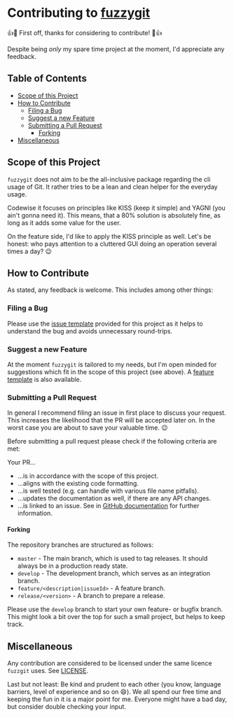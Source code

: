 # Contributing to [fuzzygit][0]

👍🎉 First off, thanks for considering to contribute! 🎉👍

Despite being _only_ my spare time project at the moment, I'd appreciate any
feedback.

## Table of Contents <!-- omit in toc -->

* [Scope of this Project](#scope-of-this-project)
* [How to Contribute](#how-to-contribute)
  * [Filing a Bug](#filing-a-bug)
  * [Suggest a new Feature](#suggest-a-new-feature)
  * [Submitting a Pull Request](#submitting-a-pull-request)
    * [Forking](#forking)
* [Miscellaneous](#miscellaneous)

## Scope of this Project

`fuzzygit` does not aim to be the all-inclusive package regarding the cli usage
of Git. It rather tries to be a lean and clean helper for the everyday usage.

Codewise it focuses on principles like KISS (keep it simple) and YAGNI (you
ain't gonna need it). This means, that a 80% solution is absolutely fine, as
long as it adds some value for the user.

On the feature side, I'd like to apply the KISS principle as well. Let's be
honest: who pays attention to a cluttered GUI doing an operation several times
a day? 😉

## How to Contribute

As stated, any feedback is welcome. This includes among other things:

### Filing a Bug

Please use the [issue template][1] provided for this project as it helps to
understand the bug and avoids unnecessary round-trips.

### Suggest a new Feature

At the moment `fuzzygit` is tailored to my needs, but I'm open minded for
suggestions which fit in the scope of this project (see above). A
[feature template][1] is also available.

### Submitting a Pull Request

In general I recommend filing an issue in first place to discuss your request.
This increases the likelihood that the PR will be accepted later on. In the
worst case you are about to save your valuable time. 😉

Before submitting a pull request please check if the following criteria are met:

Your PR...

* ...is in accordance with the scope of this project.
* ...aligns with the existing code formatting.
* ...is well tested (e.g. can handle with various file name pitfalls).
* ...updates the documentation as well, if there are any API changes.
* ...is linked to an issue. See in [GitHub documentation][100] for further
  information.

#### Forking

The repository branches are structured as follows:

* `master` - The main branch, which is used to tag releases. It should always be
  in a production ready state.
* `develop` - The development branch, which serves as an integration branch.
* `feature/<description|issueId>` - A feature branch.
* `release/<version>` - A branch to prepare a release.

Please use the `develop` branch to start your own feature- or bugfix branch.
This might look a bit over the top for such a small project, but helps to keep
track.

## Miscellaneous

Any contribution are considered to be licensed under the same licence `fuzzgit`
uses. See [LICENSE](../LICENSE).

Last but not least: Be kind and prudent to each other (you know, language
barriers, level of experience and so on 😄). We all spend our free time and
keeping the fun in it is a major point for me. Everyone might have a bad day,
but consider double checking your input.

[0]: https://github.com/DennisBayer/fuzzygit
[1]: https://github.com/DennisBayer/fuzzygit/issues/new/choose
[100]: https://docs.github.com/en/github/managing-your-work-on-github/linking-a-pull-request-to-an-issue

